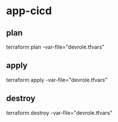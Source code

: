 # app-cicd

## plan

terraform plan -var-file="devrole.tfvars"

## apply

terraform apply -var-file="devrole.tfvars"

## destroy

terraform destroy -var-file="devrole.tfvars"